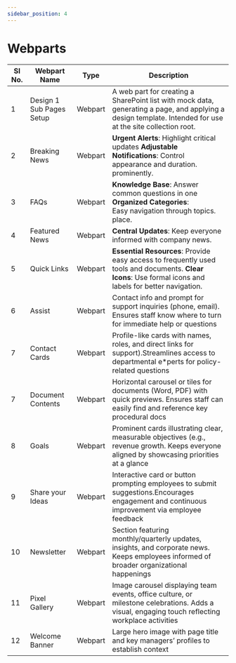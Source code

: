 ```yaml
---
sidebar_position: 4
---
```


# Webparts

| Sl No. | Webpart Name             | Type    | Description                                                                                                                                                |
| ------ | ------------------------ | ------- | ---------------------------------------------------------------------------------------------------------------------------------------------------------- |
| 1      | Design 1 Sub Pages Setup | Webpart | A web part for creating a SharePoint list with mock data, generating a page, and applying a design template. Intended for use at the site collection root. |
| 2      | Breaking News            | Webpart | **Urgent Alerts**: Highlight critical updates **Adjustable Notifications**: Control appearance and duration. prominently.                                  |
| 3      | FAQs                     | Webpart | **Knowledge Base**: Answer common questions in one **Organized Categories**: <br />Easy navigation through topics. place.                                  |
| 4      | Featured News            | Webpart | **Central Updates**: Keep everyone informed with company news.                                                                                             |
| 5      | Quick Links              | Webpart | **Essential Resources**: Provide easy access to frequently used tools and documents. **Clear Icons**: Use formal icons and labels for better navigation.   |
| 6      | Assist                   | Webpart | Contact info and prompt for support inquiries (phone, email). Ensures staff know where to turn for immediate help or questions                             |
| 7      | Contact Cards            | Webpart | Profile-like cards with names, roles, and direct links for support).Streamlines access to departmental e\*perts for policy-related questions               |
| 7      | Document Contents        | Webpart | Horizontal carousel or tiles for documents (Word, PDF) with quick previews. Ensures staff can easily find and reference key procedural docs                |
| 8      | Goals                    | Webpart | Prominent cards illustrating clear, measurable objectives (e.g., revenue growth. Keeps everyone aligned by showcasing priorities at a glance               |
| 9      | Share your Ideas         | Webpart | Interactive card or button prompting employees to submit suggestions.Encourages engagement and continuous improvement via employee feedback                |
| 10     | Newsletter               | Webpart | Section featuring monthly/quarterly updates, insights, and corporate news. Keeps employees informed of broader organizational happenings                   |
| 11     | Pixel Gallery            | Webpart | Image carousel displaying team events, office culture, or milestone celebrations. Adds a visual, engaging touch reflecting workplace activities            |
| 12     | Welcome Banner           | Webpart | Large hero image with page title and key managers’ profiles to establish context                                                                           |

